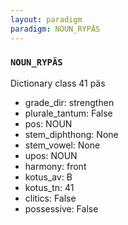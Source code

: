 ```yaml
---
layout: paradigm
paradigm: NOUN_RYPÄS
---
```

### ` NOUN_RYPÄS `

Dictionary class 41 päs
* grade_dir: strengthen
* plurale_tantum: False
* pos: NOUN
* stem_diphthong: None
* stem_vowel: None
* upos: NOUN
* harmony: front
* kotus_av: B
* kotus_tn: 41
* clitics: False
* possessive: False
